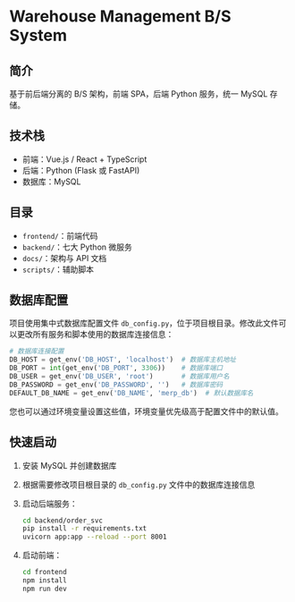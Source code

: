 # Warehouse Management B/S System

## 简介
基于前后端分离的 B/S 架构，前端 SPA，后端 Python 服务，统一 MySQL 存储。

## 技术栈
- 前端：Vue.js / React + TypeScript
- 后端：Python (Flask 或 FastAPI)
- 数据库：MySQL

## 目录
- `frontend/`：前端代码
- `backend/`：七大 Python 微服务
- `docs/`：架构与 API 文档
- `scripts/`：辅助脚本

## 数据库配置
项目使用集中式数据库配置文件 `db_config.py`，位于项目根目录。修改此文件可以更改所有服务和脚本使用的数据库连接信息：

```python
# 数据库连接配置
DB_HOST = get_env('DB_HOST', 'localhost')  # 数据库主机地址
DB_PORT = int(get_env('DB_PORT', 3306))    # 数据库端口
DB_USER = get_env('DB_USER', 'root')       # 数据库用户名
DB_PASSWORD = get_env('DB_PASSWORD', '')   # 数据库密码
DEFAULT_DB_NAME = get_env('DB_NAME', 'merp_db')  # 默认数据库名
```

您也可以通过环境变量设置这些值，环境变量优先级高于配置文件中的默认值。

## 快速启动
1. 安装 MySQL 并创建数据库  
2. 根据需要修改项目根目录的 `db_config.py` 文件中的数据库连接信息  
3. 启动后端服务：  
   ```bash
   cd backend/order_svc
   pip install -r requirements.txt
   uvicorn app:app --reload --port 8001
   ```

4. 启动前端：

   ```bash
   cd frontend
   npm install
   npm run dev
   ```